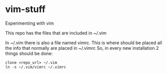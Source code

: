 vim-stuff
=========

Experimenting with vim

This repo has the files that are included in ~/.vim

In ~/.vim there is also a file named vimrc. This is where should be placed all the info that normally are placed in ~/.vimrc
So, in every new installation 2 things should be done:
```
clone <repo_url> ~/.vim
ln -s ~/.vim/vimrc ~/.vimrc
```
